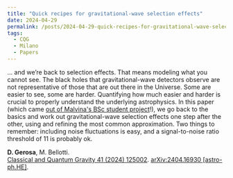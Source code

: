 ```yaml
---
title: "Quick recipes for gravitational-wave selection effects"
date: 2024-04-29
permalink: /posts/2024-04-29-quick-recipes-for-gravitational-wave-selection-effects
tags:
  - CQG
  - Milano
  - Papers
---
```


… and we’re back to selection effects. That means modeling what you cannot see. The black holes that gravitational-wave detectors observe are not representative of those that are out there in the Universe. Some are easier to see, some are harder. Quantifying how much easier and harder is crucial to properly understand the underlying astrophysics. In this paper (which came [out of Malvina's BSc student project](/posts/2023-09-20-students-going-for-3g-ringdowns-and-selection-effects)!), we go back to the basics and work out gravitational-wave selection effects one step after the other, using and refining the most common approximation. Two things to remember: including noise fluctuations is easy, and a signal-to-noise ratio threshold of 11 is probably ok. 

**D. Gerosa**, M. Bellotti.\
[Classical and Quantum Gravity 41 (2024) 125002](https://iopscience.iop.org/article/10.1088/1361-6382/ad4509). [arXiv:2404.16930 [astro-ph.HE]](https://arxiv.org/abs/2404.16930).
